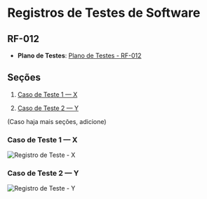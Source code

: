 # Registros de Testes de Software

## RF-012

* **Plano de Testes**: [Plano de Testes - RF-012](../../Planos%20de%20teste/RF-012/README.MD)

## Seções

1. [Caso de Teste 1 — X](#caso-de-teste-1--x)

2. [Caso de Teste 2 — Y](#caso-de-teste-2--y)

(Caso haja mais seções, adicione)

###  Caso de Teste 1 — X

![Registro de Teste - X](../../../img/Registros%20de%20Testes//X.jpg)

###  Caso de Teste 2 — Y

![Registro de Teste - Y](../../../img/Registros%20de%20Testes//Y.jpg)
